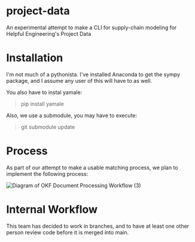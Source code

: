 # project-data
An experimental attempt to make a CLI for supply-chain modeling for Helpful Engineering's Project Data

# Installation

I'm not much of a pythonista. I've installed Anaconda to get the sympy package, and I assume any user of this will have to as well.

You also have to instal yamale:

> pip install yamale

Also, we use a submodule, you may have to execute:

> git submodule update

# Process

As part of our attempt to make a usable matching process, we plan to implement the following process:

![Diagram of OKF Document Processing Workflow (3)](https://user-images.githubusercontent.com/5296671/202040410-0038e2bd-b62b-4fd4-ae92-d0ee6b58088c.png)

# Internal Workflow

This team has decided to work in branches, and to have at least one other person review code before it is merged into main.
